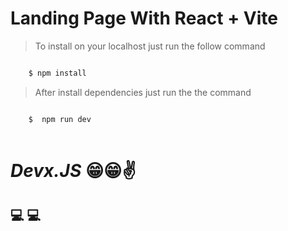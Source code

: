 # Landing Page With React + Vite

> To install on your localhost just run the follow command

```sh

    $ npm install

```

> After install dependencies just run the the command

```sh

    $  npm run dev
    
```

# *Devx.JS* 😁😁✌️
## 💻 💻